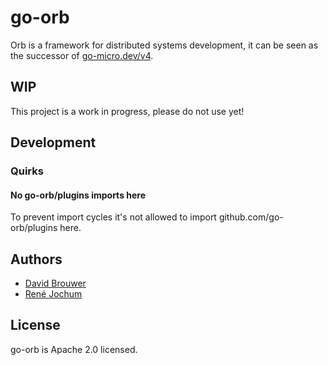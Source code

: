 # go-orb

Orb is a framework for distributed systems development, it can be seen as the successor of [go-micro.dev/v4](https://github.com/go-micro/go-micro).

## WIP

This project is a work in progress, please do not use yet!

## Development

### Quirks

#### No go-orb/plugins imports here

To prevent import cycles it's not allowed to import github.com/go-orb/plugins here.

## Authors

- [David Brouwer](https://github.com/Davincible/)
- [René Jochum](https://github.com/jochumdev)

## License

go-orb is Apache 2.0 licensed.
